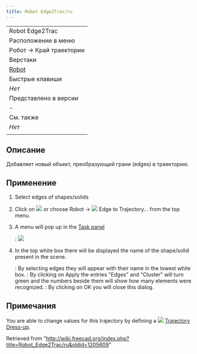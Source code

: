 ```yaml
---
title: Robot Edge2Trac/ru
---
```

|  |
| --- |
| Robot Edge2Trac |
| Расположение в меню |
| Робот → Край траектории |
| Верстаки |
| [Robot](/Robot_Workbench/ru "Robot Workbench/ru") |
| Быстрые клавиши |
| *Нет* |
| Представлено в версии |
| - |
| См. также |
| *Нет* |
|  |

## Описание

Добавляет новый объект, преобразующий грани (edges) в траекторию.

## Применение

1. Select edges of shapes/solids
2. Click on ![](/images/Robot_Edge2Trac.svg) or choose Robot → ![](/images/Robot_Edge2Trac.svg) Edge to Trajectory... from the top menu.
3. A menu will pop up in the [Task panel](/Task_panel "Task panel")

   :   ![](/images/Robot_Edge2Trac_Menu.jpg)
4. In the top white box there will be displayed the name of the shape/solid present in the scene.

   :   By selecting edges they will appear with their name in the lowest white box.
   :   By clicking on Apply the entries "Edges" and "Cluster" will turn green and the numbers beside them will show how many elements were recognized.
   :   By clicking on OK you will close this dialog.

## Примечания

You are able to change values for this trajectory by defining a ![](/images/Robot_TrajectoryDressUp.svg) [Trajectory Dress-up](/Robot_TrajectoryDressUp "Robot TrajectoryDressUp").

Retrieved from "<http://wiki.freecad.org/index.php?title=Robot_Edge2Trac/ru&oldid=1205609>"